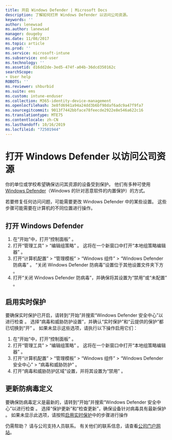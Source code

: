 ```yaml
---
title: 开启 Windows Defender | Microsoft Docs
description: 了解如何打开 Windows Defender 以访问公司资源。
keywords: ''
author: lenewsad
ms.author: lanewsad
manager: dougeby
ms.date: 11/08/2017
ms.topic: article
ms.prod: ''
ms.service: microsoft-intune
ms.subservice: end-user
ms.technology: ''
ms.assetid: d16dd2de-3ed5-474f-a04b-36dcd350162c
searchScope:
- User help
ROBOTS: ''
ms.reviewer: shburbid
ms.suite: ems
ms.custom: intune-enduser
ms.collection: M365-identity-device-management
ms.openlocfilehash: 3e8fd6941a94a24dd3b6bf98daf6adc9a47f9fa7
ms.sourcegitcommit: 9013f7442bbface78feecde2922e8e546a622c16
ms.translationtype: MTE75
ms.contentlocale: zh-CN
ms.lasthandoff: 10/16/2019
ms.locfileid: "72501944"
---
```

# <a name="turn-on-windows-defender-to-access-company-resources"></a>打开 Windows Defender 以访问公司资源

你的单位或学校希望确保访问其资源的设备受到保护。 他们有多种可使用 [Windows Defender](https://www.microsoft.com/safety/pc-security/windows-defender.aspx)（Windows 的针对恶意软件的内置保护）的方式。

若要修复任何访问问题，可能需要更改 Windows Defender 中的某些设置。 这些步骤可能需要在计算机的不同位置进行操作。

## <a name="turn-on-windows-defender"></a>打开 Windows Defender

1. 在“开始”中，打开“控制面板”   。
2. 打开“管理工具” > “编辑组策略”   。 这将在一个新窗口中打开“本地组策略编辑器”  。
3. 打开“计算机配置” > “管理模板” > “Windows 组件” > “Windows Defender 防病毒”     。 “关闭 Windows Defender 防病毒”设置位于其他设置文件夹下方  。 
4. 打开“关闭 Windows Defender 防病毒”，并确保将其设置为“禁用”或“未配置”    。

## <a name="turn-on-real-time-protection"></a>启用实时保护

要确保实时保护已开启，请转到“开始”并搜索“Windows Defender 安全中心”以进行检查   。 选择“病毒和威胁防护设置”，并确认“实时保护”和“云提供的保护”都已切换到“开”     。 如果未显示这些选项，请执行以下操作启用它们：

1. 在“开始”中，打开“控制面板”   。
2. 打开“管理工具” > “编辑组策略”   。 这将在一个新窗口中打开“本地组策略编辑器”  。
3. 打开“计算机配置” > “管理模板” > “Windows 组件” > “Windows Defender 安全中心” > “病毒和威胁防护”      。
4. 打开“病毒和威胁防护区域”设置，并将其设置为“禁用”   。

## <a name="update-your-antivirus-definitions"></a>更新防病毒定义

要确保防病毒定义是最新的，请转到“开始”并搜索“Windows Defender 安全中心”以进行检查   。 选择“保护更新”和“检查更新”，确保设备针对病毒具有最新保护   。 如果未显示此选项，请按照[启用实时保护](turn-on-defender-windows.md#turn-on-real-time-protection)中的步骤进行操作

仍需帮助？ 请与公司支持人员联系。 有关他们的联系信息，请查看[公司门户网站](https://go.microsoft.com/fwlink/?linkid=2010980)。

